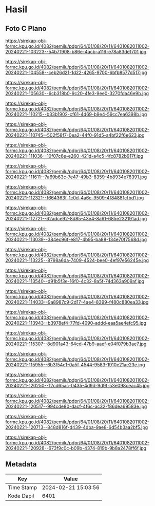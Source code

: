 # Hasil

## Foto C Plano

https://sirekap-obj-formc.kpu.go.id/4082/pemilu/pdpr/64/01/08/20/11/6401082011002-20240221-103223--54b71908-b86e-4acb-a116-e78a83de1701.jpg

https://sirekap-obj-formc.kpu.go.id/4082/pemilu/pdpr/64/01/08/20/11/6401082011002-20240221-104558--ceb26d21-1d22-4265-9700-6bfb8577d517.jpg

https://sirekap-obj-formc.kpu.go.id/4082/pemilu/pdpr/64/01/08/20/11/6401082011002-20240221-105630--6cb318b0-9c20-4fe3-9ee0-3270fda46e9b.jpg

https://sirekap-obj-formc.kpu.go.id/4082/pemilu/pdpr/64/01/08/20/11/6401082011002-20240221-110215--b33b1902-cf61-4d69-b9e4-59cc7ea6398b.jpg

https://sirekap-obj-formc.kpu.go.id/4082/pemilu/pdpr/64/01/08/20/11/6401082011002-20240221-110745--502f58f7-0ea2-44f0-91d5-a4bf22f6e623.jpg

https://sirekap-obj-formc.kpu.go.id/4082/pemilu/pdpr/64/01/08/20/11/6401082011002-20240221-111036--10f07c6e-e260-421d-a4c5-4fc8782b917f.jpg

https://sirekap-obj-formc.kpu.go.id/4082/pemilu/pdpr/64/01/08/20/11/6401082011002-20240221-111611--7a69b63c-7e47-49b3-8359-4b8934e78391.jpg

https://sirekap-obj-formc.kpu.go.id/4082/pemilu/pdpr/64/01/08/20/11/6401082011002-20240221-112321--f664363f-1c0d-4a6c-9509-4f84881cfbd1.jpg

https://sirekap-obj-formc.kpu.go.id/4082/pemilu/pdpr/64/01/08/20/11/6401082011002-20240221-112721--62adce92-8d85-43e4-8a61-685e232191ad.jpg

https://sirekap-obj-formc.kpu.go.id/4082/pemilu/pdpr/64/01/08/20/11/6401082011002-20240221-113039--384ec96f-e817-4b95-ba88-134e70f7568d.jpg

https://sirekap-obj-formc.kpu.go.id/4082/pemilu/pdpr/64/01/08/20/11/6401082011002-20240221-113225--8798a6da-7409-4524-bee0-4ef97e56245e.jpg

https://sirekap-obj-formc.kpu.go.id/4082/pemilu/pdpr/64/01/08/20/11/6401082011002-20240221-113540--d91b5f3e-16f0-4c32-8a5f-74d363a909af.jpg

https://sirekap-obj-formc.kpu.go.id/4082/pemilu/pdpr/64/01/08/20/11/6401082011002-20240221-114033--9a8987c9-2d17-4ae4-8399-f480c880ea33.jpg

https://sirekap-obj-formc.kpu.go.id/4082/pemilu/pdpr/64/01/08/20/11/6401082011002-20240221-113943--b3978ef4-77fd-4090-addd-eaa5ae4efc95.jpg

https://sirekap-obj-formc.kpu.go.id/4082/pemilu/pdpr/64/01/08/20/11/6401082011002-20240221-115307--8d901a43-64cd-47b9-aaef-e04f079b3ae7.jpg

https://sirekap-obj-formc.kpu.go.id/4082/pemilu/pdpr/64/01/08/20/11/6401082011002-20240221-115955--6b3f54e1-0a5f-4544-9583-1910e21ae23e.jpg

https://sirekap-obj-formc.kpu.go.id/4082/pemilu/pdpr/64/01/08/20/11/6401082011002-20240221-120250--12cd65ac-0435-4d9d-9d9f-53e098ceac45.jpg

https://sirekap-obj-formc.kpu.go.id/4082/pemilu/pdpr/64/01/08/20/11/6401082011002-20240221-120517--994cde80-dacf-4f6c-ac32-f86dea69583e.jpg

https://sirekap-obj-formc.kpu.go.id/4082/pemilu/pdpr/64/01/08/20/11/6401082011002-20240221-120713--848d816f-d439-4dba-9ae8-6d54b3aa2bf5.jpg

https://sirekap-obj-formc.kpu.go.id/4082/pemilu/pdpr/64/01/08/20/11/6401082011002-20240221-120928--673f9c0c-b09b-4374-819b-9b8a2478ff6f.jpg


## Metadata

| Key        | Value               |
| ---------- | ------------------- |
| Time Stamp | 2024-02-21 15:03:56 |
| Kode Dapil | 6401                |



